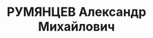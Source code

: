 ---
title: РУМЯНЦЕВ Александр Михайлович
description: "Род. в 1900, г. Москва, русский. Проживал: Свердловская обл., г. Кушва.\
  \ Кушвинский райисполком, председатель. \n  Арестован 12.01.1937. Приговор: 29.03.1937\
  \ – 10 лет тюремного заключения."
---